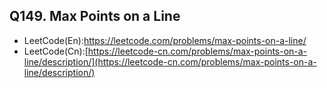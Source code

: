 ## Q149. Max Points on a Line
* LeetCode(En):[https://leetcode.com/problems/max-points-on-a-line/
](https://leetcode.com/problems/max-points-on-a-line/
)
* LeetCode(Cn):[https://leetcode-cn.com/problems/max-points-on-a-line/description/](https://leetcode-cn.com/problems/max-points-on-a-line/description/)